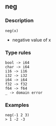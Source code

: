 ## neg

### Description

`neg(x)`

- negative value of x

### Type rules

```
bool -> i64
char -> i64
i16 -> i16
i32 -> i32
i64 -> i64
f32 -> f32
f64 -> f64
_ -> domain error
```

### Examples

```
neg(-1 2 3)
> 1 -2 -3
```
